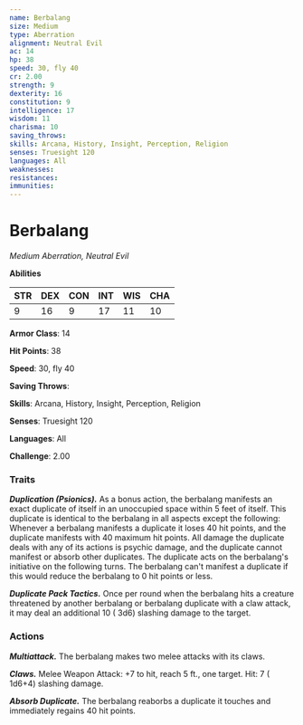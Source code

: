 ```yaml
---
name: Berbalang
size: Medium
type: Aberration
alignment: Neutral Evil
ac: 14
hp: 38
speed: 30, fly 40
cr: 2.00
strength: 9
dexterity: 16
constitution: 9
intelligence: 17
wisdom: 11
charisma: 10
saving_throws: 
skills: Arcana, History, Insight, Perception, Religion
senses: Truesight 120
languages: All
weaknesses:
resistances:
immunities:
---
```


# Berbalang

*Medium Aberration, Neutral Evil*

**Abilities**

| STR | DEX | CON | INT | WIS | CHA |
| --- | --- | --- | --- | --- | --- |
| 9 | 16 | 9 | 17 | 11 | 10 |

**Armor Class**: 14

**Hit Points**: 38

**Speed**: 30, fly 40

**Saving Throws**: 

**Skills**: Arcana, History, Insight, Perception, Religion

**Senses**: Truesight 120

**Languages**: All

**Challenge**: 2.00


### Traits
***Duplication (Psionics).*** As a bonus action, the berbalang manifests an exact duplicate of itself in an unoccupied space within 5 feet of itself. This duplicate is identical to the berbalang in all aspects except the following: Whenever a berbalang manifests a duplicate it loses 40 hit points, and the duplicate manifests with 40 maximum hit points. All damage the duplicate deals with any of its actions is psychic damage, and the duplicate cannot manifest or absorb other duplicates. The duplicate acts on the berbalang's initiative on the following turns. The berbalang can't manifest a duplicate if this would reduce the berbalang to 0 hit points or less.

***Duplicate Pack Tactics.*** Once per round when the berbalang hits a creature threatened by another berbalang or berbalang duplicate with a claw attack, it may deal an additional 10 ( 3d6) slashing damage to the target.


### Actions
***Multiattack.*** The berbalang makes two melee attacks with its claws.

***Claws.*** Melee Weapon Attack:  +7 to hit, reach 5 ft., one target. Hit: 7 ( 1d6+4) slashing damage.

***Absorb Duplicate.*** The berbalang reaborbs a duplicate it touches and immediately regains 40 hit points.

